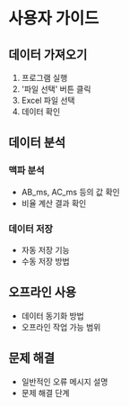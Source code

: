 # 사용자 가이드

## 데이터 가져오기
1. 프로그램 실행
2. '파일 선택' 버튼 클릭
3. Excel 파일 선택
4. 데이터 확인

## 데이터 분석
### 맥파 분석
- AB_ms, AC_ms 등의 값 확인
- 비율 계산 결과 확인

### 데이터 저장
- 자동 저장 기능
- 수동 저장 방법

## 오프라인 사용
- 데이터 동기화 방법
- 오프라인 작업 가능 범위

## 문제 해결
- 일반적인 오류 메시지 설명
- 문제 해결 단계
